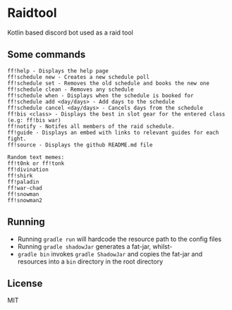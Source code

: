 # Raidtool

Kotlin based discord bot used as a raid tool
 
## Some commands
```
ff!help - Displays the help page
ff!schedule new - Creates a new schedule poll
ff!schedule set - Removes the old schedule and books the new one
ff!schedule clean - Removes any schedule
ff!schedule when - Displays when the schedule is booked for
ff!schedule add <day/days> - Add days to the schedule
ff!schedule cancel <day/days> - Cancels days from the schedule
ff!bis <class> - Displays the best in slot gear for the entered class (e.g: ff!bis war)
ff!notify - Notifes all members of the raid schedule.
ff!guide - Displays an embed with links to relevant guides for each fight.
ff!source - Displays the github README.md file 

Random text memes:
ff!t0nk or ff!tonk
ff!divination
ff!shirk
ff!paladin
ff!war-chad
ff!snowman
ff!snowman2
```

## Running
* Running `gradle run` will hardcode the resource path to the config files
* Running `gradle shadowJar` generates a fat-jar, whilst- 
* `gradle bin` invokes `gradle ShadowJar` and copies the fat-jar and resources into a `bin` directory in the root directory
  
License
----
MIT
